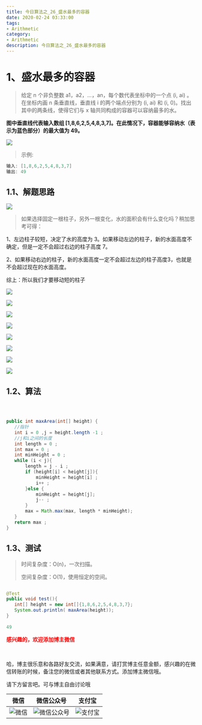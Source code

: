 ```yaml
---
title: 今日算法之_26_盛水最多的容器
date: 2020-02-24 03:33:00
tags: 
- Arithmetic
category: 
- Arithmetic
description: 今日算法之_26_盛水最多的容器
---
```




# 1、盛水最多的容器
> 给定 n 个非负整数 a1，a2，...，an，每个数代表坐标中的一个点 (i, ai) 。在坐标内画 n 条垂直线，垂直线 i 的两个端点分别为 (i, ai) 和 (i, 0)。找出其中的两条线，使得它们与 x 轴共同构成的容器可以容纳最多的水。

**图中垂直线代表输入数组 [1,8,6,2,5,4,8,3,7]。在此情况下，容器能够容纳水（表示为蓝色部分）的最大值为 49。**




![](https://raw.githubusercontent.com/HealerJean/HealerJean.github.io/master/blogImages/15825541774222.jpg)

> 示例:

```java
输入: [1,8,6,2,5,4,8,3,7]
输出: 49
```



## 1.1、解题思路 

![](https://raw.githubusercontent.com/HealerJean/HealerJean.github.io/master/blogImages/15825542740243.jpg)


> 如果选择固定一根柱子，另外一根变化，水的面积会有什么变化吗？稍加思考可得：

1、左边柱子较短，决定了水的高度为 3。如果移动左边的柱子，新的水面高度不确定，但是一定不会超过右边的柱子高度 7。     

2、如果移动右边的柱子，新的水面高度一定不会超过左边的柱子高度3，也就是不会超过现在的水面高度。

综上：所以我们才要移动短的柱子


![](https://raw.githubusercontent.com/HealerJean/HealerJean.github.io/master/blogImages/15825545152579.jpg)



![](https://raw.githubusercontent.com/HealerJean/HealerJean.github.io/master/blogImages/15825545236452.jpg)



![](https://raw.githubusercontent.com/HealerJean/HealerJean.github.io/master/blogImages/15825545491908.jpg)



![](https://raw.githubusercontent.com/HealerJean/HealerJean.github.io/master/blogImages/15825545586578.jpg)


![](https://raw.githubusercontent.com/HealerJean/HealerJean.github.io/master/blogImages/15825545697769.jpg)

![](https://raw.githubusercontent.com/HealerJean/HealerJean.github.io/master/blogImages/15825545809471.jpg)


![](https://raw.githubusercontent.com/HealerJean/HealerJean.github.io/master/blogImages/15825546101783.jpg)

![](https://raw.githubusercontent.com/HealerJean/HealerJean.github.io/master/blogImages203345.jpg)


## 1.2、算法

```java



public int maxArea(int[] height) {
   //指针
   int i = 0 ,j = height.length -1 ;
   //j和i之间的长度
   int length = 0 ;
   int max = 0 ;
   int minHeight = 0 ;
   while (i < j){
       length = j - i ;
       if (height[i] < height[j]){
           minHeight = height[i] ;
           i++ ;
       }else {
           minHeight = height[j];
           j-- ;
       }
       max = Math.max(max, length * minHeight);
   }
   return max ;
}


```




## 1.3、测试   

> 时间复杂度：O(n)，一次扫描。      
>   
> 空间复杂度：O(1)，使用恒定的空间。

```java

@Test
public void test(){
   int[] height = new int[]{1,8,6,2,5,4,8,3,7};
   System.out.println( maxArea(height));
}
    
49
```








  **<font  color="red">感兴趣的，欢迎添加博主微信 </font>**       

​    

哈，博主很乐意和各路好友交流，如果满意，请打赏博主任意金额，感兴趣的在微信转账的时候，备注您的微信或者其他联系方式。添加博主微信哦。    

请下方留言吧。可与博主自由讨论哦   



|微信 | 微信公众号|支付宝|
|:-------:|:-------:|:------:|
| ![微信](https://raw.githubusercontent.com/HealerJean/HealerJean.github.io/master/assets/img/tctip/weixin.jpg)|![微信公众号](https://raw.githubusercontent.com/HealerJean/HealerJean.github.io/master/assets/img/my/qrcode_for_gh_a23c07a2da9e_258.jpg)|![支付宝](https://raw.githubusercontent.com/HealerJean/HealerJean.github.io/master/assets/img/tctip/alpay.jpg) |



<link rel="stylesheet" href="https://unpkg.com/gitalk/dist/gitalk.css">

<script src="https://unpkg.com/gitalk@latest/dist/gitalk.min.js"></script> 
<div id="gitalk-container"></div>    
 <script type="text/javascript">
    var gitalk = new Gitalk({
		clientID: `1d164cd85549874d0e3a`,
		clientSecret: `527c3d223d1e6608953e835b547061037d140355`,
		repo: `HealerJean.github.io`,
		owner: 'HealerJean',
		admin: ['HealerJean'],
		id: 'AAAAAAAAAAAAAAA',
    });
    gitalk.render('gitalk-container');
</script> 


